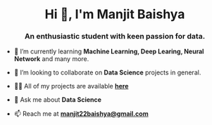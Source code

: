 <h1 align="center">Hi 👋, I'm Manjit Baishya</h1>
<h3 align="center">An enthusiastic student with keen passion for data.</h3>

- 🌱 I’m currently learning **Machine Learning, Deep Learing, Neural Network** and many more.

- 👯 I’m looking to collaborate on **Data Science** projects in general.

- 👨‍💻 All of my projects are available [**here**](https://github.com/manjit-baishya-2023)

- 💬 Ask me about **Data Science**

- 📫 Reach me at **manjit22baishya@gmail.com**
